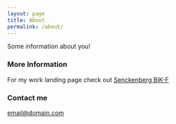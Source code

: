 ```yaml
---
layout: page
title: About
permalink: /about/
---
```


Some information about you!

### More Information

For my work landing page check out [Senckenberg BiK-F](http://www.bik-f.de/root/index.php?page_id=737)

### Contact me

[email@domain.com](mailto:email@domain.com)